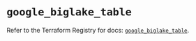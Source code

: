 # `google_biglake_table`

Refer to the Terraform Registry for docs: [`google_biglake_table`](https://registry.terraform.io/providers/hashicorp/google/6.50.0/docs/resources/biglake_table).
